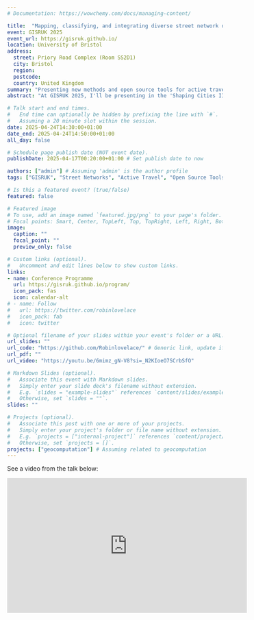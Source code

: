 ```yaml
---
# Documentation: https://wowchemy.com/docs/managing-content/

title:  "Mapping, classifying, and integrating diverse street network datasets"
event: GISRUK 2025
event_url: https://gisruk.github.io/
location: University of Bristol
address:
  street: Priory Road Complex (Room SS2D1)
  city: Bristol
  region: 
  postcode: 
  country: United Kingdom
summary: "Presenting new methods and open source tools for active travel planning by mapping, classifying, and integrating diverse street network datasets at GISRUK 2025."
abstract: "At GISRUK 2025, I'll be presenting in the 'Shaping Cities III: Streets' session. My talk focuses on new methods and open-source tools developed for active travel planning. I will discuss techniques for mapping, classifying, and integrating diverse street network datasets to improve planning outcomes. This work aims to provide practical tools and approaches for researchers and practitioners working towards more sustainable and active transport systems."

# Talk start and end times.
#   End time can optionally be hidden by prefixing the line with `#`.
#   Assuming a 20 minute slot within the session.
date: 2025-04-24T14:30:00+01:00 
date_end: 2025-04-24T14:50:00+01:00 
all_day: false

# Schedule page publish date (NOT event date).
publishDate: 2025-04-17T00:20:00+01:00 # Set publish date to now

authors: ["admin"] # Assuming 'admin' is the author profile
tags: ["GISRUK", "Street Networks", "Active Travel", "Open Source Tools", "Transport Planning", "Geocomputation", "R", "Python", "Bristol"]

# Is this a featured event? (true/false)
featured: false 

# Featured image
# To use, add an image named `featured.jpg/png` to your page's folder. 
# Focal points: Smart, Center, TopLeft, Top, TopRight, Left, Right, BottomLeft, Bottom, BottomRight.
image:
  caption: ""
  focal_point: ""
  preview_only: false

# Custom links (optional).
#   Uncomment and edit lines below to show custom links.
links:
- name: Conference Programme
  url: https://gisruk.github.io/program/
  icon_pack: fas
  icon: calendar-alt
# - name: Follow
#   url: https://twitter.com/robinlovelace
#   icon_pack: fab
#   icon: twitter

# Optional filename of your slides within your event's folder or a URL.
url_slides: ""
url_code: "https://github.com/Robinlovelace/" # Generic link, update if specific repo exists
url_pdf: ""
url_video: "https://youtu.be/6mimz_gN-V8?si=_N2KIoeO7SCrbSfO"

# Markdown Slides (optional).
#   Associate this event with Markdown slides.
#   Simply enter your slide deck's filename without extension.
#   E.g. `slides = "example-slides"` references `content/slides/example-slides.md`.
#   Otherwise, set `slides = ""`.
slides: ""

# Projects (optional).
#   Associate this post with one or more of your projects.
#   Simply enter your project's folder or file name without extension.
#   E.g. `projects = ["internal-project"]` references `content/project/deep-learning/index.md`.
#   Otherwise, set `projects = []`.
projects: ["geocomputation"] # Assuming related to geocomputation
---
```



See a video from the talk below:

<iframe width="560" height="315" src="https://www.youtube.com/embed/6mimz_gN-V8?si=L7Beog5C39LWCfUl" title="YouTube video player" frameborder="0" allow="accelerometer; autoplay; clipboard-write; encrypted-media; gyroscope; picture-in-picture; web-share" referrerpolicy="strict-origin-when-cross-origin" allowfullscreen></iframe>